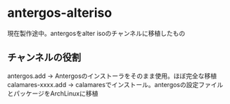 # antergos-alteriso
現在製作途中。antergosをalter isoのチャンネルに移植したもの

## チャンネルの役割
antergos.add → Antergosのインストーラをそのまま使用。ほぼ完全な移植
calamares-xxxx.add → calamaresでインストール。antergosの設定ファイルとパッケージをArchLinuxに移植
